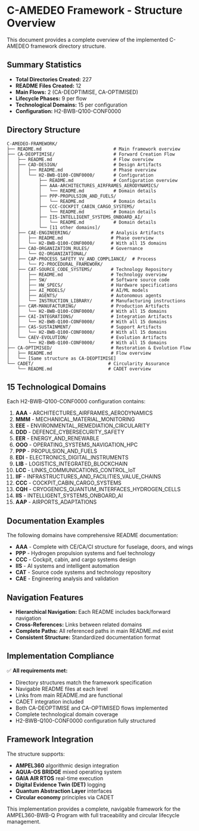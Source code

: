 # C-AMEDEO Framework - Structure Overview

This document provides a complete overview of the implemented C-AMEDEO framework directory structure.

## Summary Statistics

- **Total Directories Created:** 227
- **README Files Created:** 12
- **Main Flows:** 2 (CA-DEOPTIMISE, CA-OPTIMISED)
- **Lifecycle Phases:** 9 per flow
- **Technological Domains:** 15 per configuration
- **Configuration:** H2-BWB-Q100-CONF0000

## Directory Structure

```
C-AMEDEO-FRAMEWORK/
├── README.md                           # Main framework overview
├── CA-DEOPTIMISE/                      # Forward Creation Flow
│   ├── README.md                       # Flow overview
│   ├── CAD-DESIGN/                     # Design Artifacts
│   │   ├── README.md                   # Phase overview
│   │   └── H2-BWB-Q100-CONF0000/       # Configuration
│   │       ├── README.md               # Configuration overview
│   │       ├── AAA-ARCHITECTURES_AIRFRAMES_AERODYNAMICS/
│   │       │   └── README.md           # Domain details
│   │       ├── PPP-PROPULSION_AND_FUELS/
│   │       │   └── README.md           # Domain details
│   │       ├── CCC-COCKPIT_CABIN_CARGO_SYSTEMS/
│   │       │   └── README.md           # Domain details
│   │       ├── IIS-INTELLIGENT_SYSTEMS_ONBOARD_AI/
│   │       │   └── README.md           # Domain details
│   │       └── [11 other domains]/
│   ├── CAE-ENGINEERING/               # Analysis Artifacts
│   │   ├── README.md                  # Phase overview
│   │   └── H2-BWB-Q100-CONF0000/      # With all 15 domains
│   ├── CAO-ORGANIZATION_RULES/        # Governance
│   │   └── O2-ORGANIZATIONAL/
│   ├── CAP-PROCESS_SAFETY_VV_AND_COMPLIANCE/  # Process
│   │   └── P2-PROCEDURAL_FRAMEWORK/
│   ├── CAT-SOURCE_CODE_SYSTEMS/       # Technology Repository
│   │   ├── README.md                  # Technology overview
│   │   ├── SW/                        # Software source code
│   │   ├── HW_SPECS/                  # Hardware specifications
│   │   ├── AI_MODELS/                 # AI/ML models
│   │   ├── AGENTS/                    # Autonomous agents
│   │   └── INSTRUCTION_LIBRARY/       # Manufacturing instructions
│   ├── CAM-MANUFACTURING/             # Production Artifacts
│   │   └── H2-BWB-Q100-CONF0000/      # With all 15 domains
│   ├── CAI-INTEGRATIONS/              # Integration Artifacts
│   │   └── H2-BWB-Q100-CONF0000/      # With all 15 domains
│   ├── CAS-SUSTAINMENT/               # Support Artifacts
│   │   └── H2-BWB-Q100-CONF0000/      # With all 15 domains
│   └── CAEV-EVOLUTION/                # Evolution Artifacts
│       └── H2-BWB-Q100-CONF0000/      # With all 15 domains
├── CA-OPTIMISED/                      # Restoration & Evolution Flow
│   ├── README.md                      # Flow overview
│   └── [Same structure as CA-DEOPTIMISE]
└── CADET/                            # Circularity Assurance
    └── README.md                     # CADET overview
```

## 15 Technological Domains

Each H2-BWB-Q100-CONF0000 configuration contains:

1. **AAA** - ARCHITECTURES_AIRFRAMES_AERODYNAMICS
2. **MMM** - MECHANICAL_MATERIAL_MONITORING
3. **EEE** - ENVIRONMENTAL_REMEDIATION_CIRCULARITY
4. **DDD** - DEFENCE_CYBERSECURITY_SAFETY
5. **EER** - ENERGY_AND_RENEWABLE
6. **OOO** - OPERATING_SYSTEMS_NAVIGATION_HPC
7. **PPP** - PROPULSION_AND_FUELS
8. **EDI** - ELECTRONICS_DIGITAL_INSTRUMENTS
9. **LIB** - LOGISTICS_INTEGRATED_BLOCKCHAIN
10. **LCC** - LINKS_COMMUNICATIONS_CONTROL_IoT
11. **IIF** - INFRASTRUCTURES_AND_FACILITIES_VALUE_CHAINS
12. **CCC** - COCKPIT_CABIN_CARGO_SYSTEMS
13. **CQH** - CRYOGENICS_QUANTUM_INTERFACES_HYDROGEN_CELLS
14. **IIS** - INTELLIGENT_SYSTEMS_ONBOARD_AI
15. **AAP** - AIRPORTS_ADAPTATIONS

## Documentation Examples

The following domains have comprehensive README documentation:

- **AAA** - Complete with CE/CA/CI structure for fuselage, doors, and wings
- **PPP** - Hydrogen propulsion systems and fuel technology
- **CCC** - Cockpit, cabin, and cargo systems design
- **IIS** - AI systems and intelligent automation
- **CAT** - Source code systems and technology repository
- **CAE** - Engineering analysis and validation

## Navigation Features

- **Hierarchical Navigation:** Each README includes back/forward navigation
- **Cross-References:** Links between related domains
- **Complete Paths:** All referenced paths in main README.md exist
- **Consistent Structure:** Standardized documentation format

## Implementation Compliance

✅ **All requirements met:**
- Directory structures match the framework specification
- Navigable README files at each level
- Links from main README.md are functional
- CADET integration included
- Both CA-DEOPTIMISE and CA-OPTIMISED flows implemented
- Complete technological domain coverage
- H2-BWB-Q100-CONF0000 configuration fully structured

## Framework Integration

The structure supports:
- **AMPEL360** algorithmic design integration
- **AQUA-OS BRIDGE** mixed operating system
- **GAIA AIR RTOS** real-time execution
- **Digital Evidence Twin (DET)** logging
- **Quantum Abstraction Layer** interfaces
- **Circular economy** principles via CADET

This implementation provides a complete, navigable framework for the AMPEL360-BWB-Q Program with full traceability and circular lifecycle management.